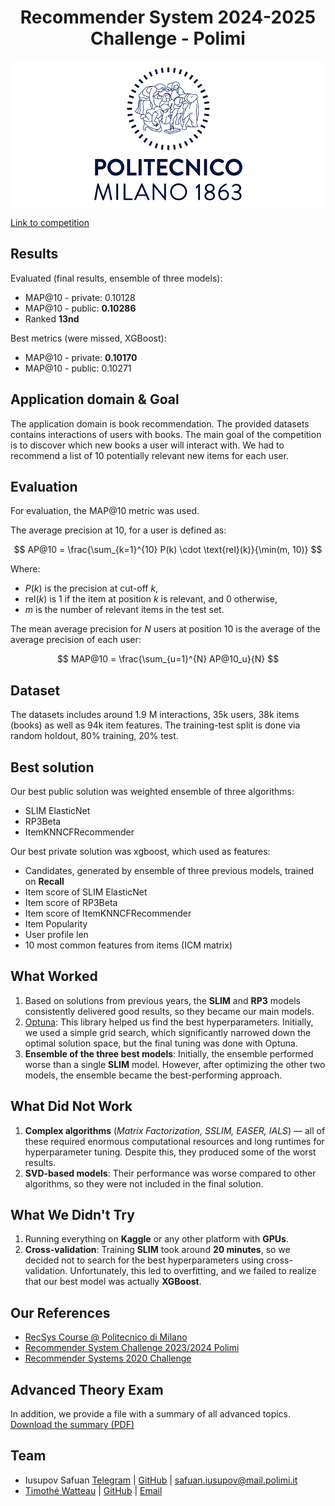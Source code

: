 <h1 align="center">Recommender System 2024-2025 Challenge - Polimi</h1>


<p align="center" style="background-color: white; padding: 10px;">
  <img src="images/polimi2.png" alt="Polimi Image" />
</p>

[Link to competition](https://www.kaggle.com/competitions/recommender-system-2024-challenge-polimi/overview)


## Results
Evaluated (final results, ensemble of three models):
* MAP@10 - private: 0.10128
* MAP@10 - public: **0.10286**
* Ranked **13nd**

Best metrics (were missed, XGBoost):
* MAP@10 - private: **0.10170**
* MAP@10 - public: 0.10271


## Application domain & Goal
The application domain is book recommendation. The provided datasets contains interactions of users with books.
The main goal of the competition is to discover which new books a user will interact with. We had to recommend a list of 10 potentially relevant new items for each user.

## Evaluation

For evaluation, the MAP@10 metric was used.

The average precision at 10, for a user is defined as:

$$
AP@10 = \frac{\sum_{k=1}^{10} P(k) \cdot \text{rel}(k)}{\min(m, 10)}
$$

Where:
- $P(k)$ is the precision at cut-off $k$,
- $\text{rel}(k)$ is 1 if the item at position $k$ is relevant, and 0 otherwise,
- $m$ is the number of relevant items in the test set.

The mean average precision for $N$ users at position 10 is the average of the average precision of each user:

$$
MAP@10 = \frac{\sum_{u=1}^{N} AP@10_u}{N}
$$


## Dataset
The datasets includes around 1.9 M interactions, 35k users, 38k items (books) as well as 94k item features.
The training-test split is done via random holdout, 80% training, 20% test.

## Best solution
Our best public solution was weighted ensemble of three algorithms:
* SLIM ElasticNet
* RP3Beta
* ItemKNNCFRecommender

Our best private solution was xgboost, which used as features:
* Candidates, generated by ensemble of three previous models, trained on $\textbf{Recall}$
* Item score of SLIM ElasticNet
* Item score of RP3Beta
* Item score of ItemKNNCFRecommender
* Item Popularity
* User profile len
* 10 most common features from items (ICM matrix)

## What Worked  
1. Based on solutions from previous years, the **SLIM** and **RP3** models consistently delivered good results, so they became our main models.  
2. [Optuna](https://optuna.readthedocs.io/en/stable/): This library helped us find the best hyperparameters. Initially, we used a simple grid search, which significantly narrowed down the optimal solution space, but the final tuning was done with Optuna.  
3. **Ensemble of the three best models**: Initially, the ensemble performed worse than a single **SLIM** model. However, after optimizing the other two models, the ensemble became the best-performing approach.  

## What Did Not Work  
1. **Complex algorithms** (*Matrix Factorization, SSLIM, EASER, IALS*) — all of these required enormous computational resources and long runtimes for hyperparameter tuning. Despite this, they produced some of the worst results.  
2. **SVD-based models**: Their performance was worse compared to other algorithms, so they were not included in the final solution.  

## What We Didn't Try  
1. Running everything on **Kaggle** or any other platform with **GPUs**.  
2. **Cross-validation**: Training **SLIM** took around **20 minutes**, so we decided not to search for the best hyperparameters using cross-validation. Unfortunately, this led to overfitting, and we failed to realize that our best model was actually **XGBoost**.  

## Our References
* [RecSys Course @ Politecnico di Milano](https://github.com/recsyspolimi/RecSys_Course_AT_PoliMi)
* [Recommender System Challenge 2023/2024 Polimi](https://github.com/FrancescoZanella/RecSystems)
* [Recommender Systems 2020 Challenge](https://github.com/Alexdruso/recsys-challenge-2020-polimi)

## Advanced Theory Exam  
In addition, we provide a file with a summary of all advanced topics.  
[Download the summary (PDF)](AdvancedExam/RS-exam.pdf)


## Team
* Iusupov Safuan [Telegram](https://t.me/IusupovSafuan) | [GitHub](https://github.com/SAFUANlip) | safuan.iusupov@mail.polimi.it
* [Timothé Watteau](https://t.me/TheirTelegramUsername) | [GitHub](https://github.com/TheirGitHubUsername) | [Email](mailto:their.email@example.com)


